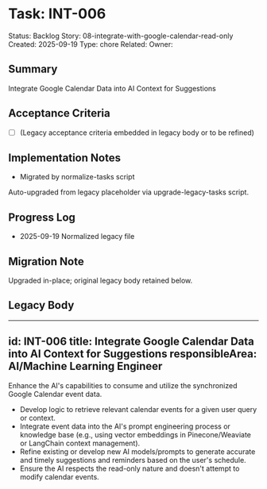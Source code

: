 # Task: INT-006
Status: Backlog
Story: 08-integrate-with-google-calendar-read-only
Created: 2025-09-19
Type: chore
Related:
Owner:

## Summary
Integrate Google Calendar Data into AI Context for Suggestions

## Acceptance Criteria
- [ ] (Legacy acceptance criteria embedded in legacy body or to be refined)

## Implementation Notes
- Migrated by normalize-tasks script

Auto-upgraded from legacy placeholder via upgrade-legacy-tasks script.

## Progress Log
- 2025-09-19 Normalized legacy file

## Migration Note
Upgraded in-place; original legacy body retained below.

## Legacy Body
---
id: INT-006
title: Integrate Google Calendar Data into AI Context for Suggestions
responsibleArea: AI/Machine Learning Engineer
---
Enhance the AI's capabilities to consume and utilize the synchronized Google Calendar event data.
*   Develop logic to retrieve relevant calendar events for a given user query or context.
*   Integrate event data into the AI's prompt engineering process or knowledge base (e.g., using vector embeddings in Pinecone/Weaviate or LangChain context management).
*   Refine existing or develop new AI models/prompts to generate accurate and timely suggestions and reminders based on the user's schedule.
*   Ensure the AI respects the read-only nature and doesn't attempt to modify calendar events.